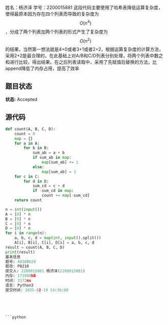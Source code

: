 姓名：杨济泽 学号：2200015881
这段代码主要使用了哈希表降低运算复杂度，使得最原本因为存在四个列表而导致的复杂度为$$O(n^4)$$，分成了两个列表加两个列表的形式产生了复杂度为$$O(n^2)$$的结果，当然第一想法就是4+0或者3+1或者2+2，根据运算复杂度的计算方法，采用2+2是最合理的，在此基础上对A/B和C/D列表分别处理，将两个列表中数之和进行比较，得出结果。在之后列表读取中，采用了先赋值后替换的方法，比append降低了内存占用，提高了效率

## 题目状态

**状态:** Accepted

## 源代码

```python
def count(A, B, C, D):
    count = 0
    map = {}
    for a in A:
        for b in B:
            sum_ab = a + b
            if sum_ab in map:
                map[sum_ab] += 1
            else:
                map[sum_ab] = 1
    for c in C:
        for d in D:
            sum_cd = c + d
            if -sum_cd in map:
                count += map[-sum_cd]
    return count

n = int(input())
A = [0] * n
B = [0] * n
C = [0] * n
D = [0] * n
for i in range(n):
    a, b, c, d = map(int, input().split())
    A[i], B[i], C[i], D[i] = a, b, c, d
result = count(A, B, C, D)
print(result)
基本信息
题号: 48308629
题目: P0210
提交人: 2200015881 杨济泽(2200015881)
内存: 171940kB
时间: 3172ms
语言: Python3
提交时间: 2025-02-19 14:36:00





```python

```

